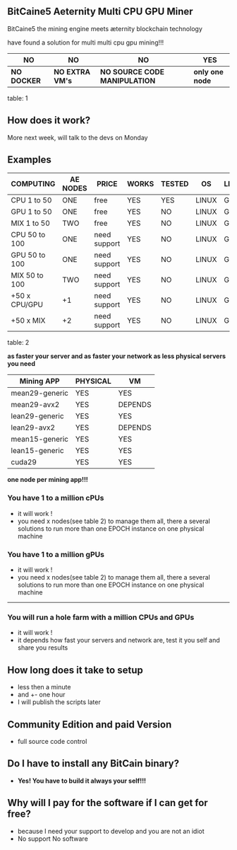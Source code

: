 ## BitCaine5 Aeternity Multi CPU GPU Miner
BitCaine5 the mining engine meets æternity blockchain technology

have found a solution for multi multi cpu gpu mining!!!

NO            | NO                | NO                              | YES
------------- | ----------------- | ------------------------------- | -----------------
**NO DOCKER** | **NO EXTRA VM's** | **NO SOURCE CODE MANIPULATION** | **only one node**
table: 1
## How does it work?
More next week, will talk to the devs on Monday

## Examples

COMPUTING      | AE NODES      | PRICE         | WORKS  | TESTED | OS     | LICENSING 
-------------- | ------------- | ------------- | ------ | ------ | ------ | -------
CPU  1 to  50  | ONE           | free          | YES    | YES    | LINUX  | GPL & PAID
GPU  1 to  50  | ONE           | free          | YES    | NO     | LINUX  | GPL & PAID
MIX  1 to  50  | TWO           | free          | YES    | NO     | LINUX  | GPL & PAID
CPU 50 to 100  | ONE           | need support  | YES    | NO     | LINUX  | GPL & PAID
GPU 50 to 100  | ONE           | need support  | YES    | NO     | LINUX  | GPL & PAID
MIX 50 to 100  | TWO           | need support  | YES    | NO     | LINUX  | GPL & PAID
+50 x CPU/GPU  | +1            | need support  | YES    | NO     | LINUX  | GPL & PAID
+50 x MIX      | +2            | need support  | YES    | NO     | LINUX  | GPL & PAID
table: 2

**as faster your server and as faster your network as less physical servers you need**

Mining APP     | PHYSICAL | VM
-------------- | -------- | -------
mean29-generic | YES      | YES
mean29-avx2    | YES      | DEPENDS
lean29-generic | YES      | YES
lean29-avx2    | YES      | DEPENDS
mean15-generic | YES      | YES
lean15-generic | YES      | YES
cuda29         | YES      | YES

**one node per mining app!!!**


### You have 1 to a million cPUs
* it will work !
* you need x nodes(see table 2) to manage them all, there a several solutions to run more 
than one EPOCH instance on one physical machine

### You have 1 to a million gPUs
* it will work !
* you need x nodes(see table 2) to manage them all, there a several solutions to run more 
than one EPOCH instance on one physical machine

 
---

### You will run a hole farm with a million CPUs and GPUs
* it will work !
* it depends how fast your servers and network are, test it you self and share you results

## How long does it take to setup
* less then a minute
* and +- one hour
* I will publish the scripts later

## Community Edition and paid Version
* full source code control

## Do I have to install any BitCain binary?
* **Yes! You have to build it always your self!!!**

## Why will I pay for the software if I can get for free?
* because I need your support to develop and you are not an idiot
* No support No software


